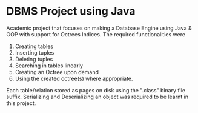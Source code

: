 # DBMS Project using Java

Academic project that focuses on making a Database Engine using Java & OOP with support for Octrees Indices. 
The required functionalities were 
1) Creating tables 
2) Inserting tuples 
3) Deleting tuples 
4) Searching in tables linearly 
5) Creating an Octree upon demand 
6) Using the created octree(s) where appropriate. 

Each table/relation stored as pages on disk using the ".class" binary file suffix. Serializing and Deserializing an object 
was required to be learnt in this project.
